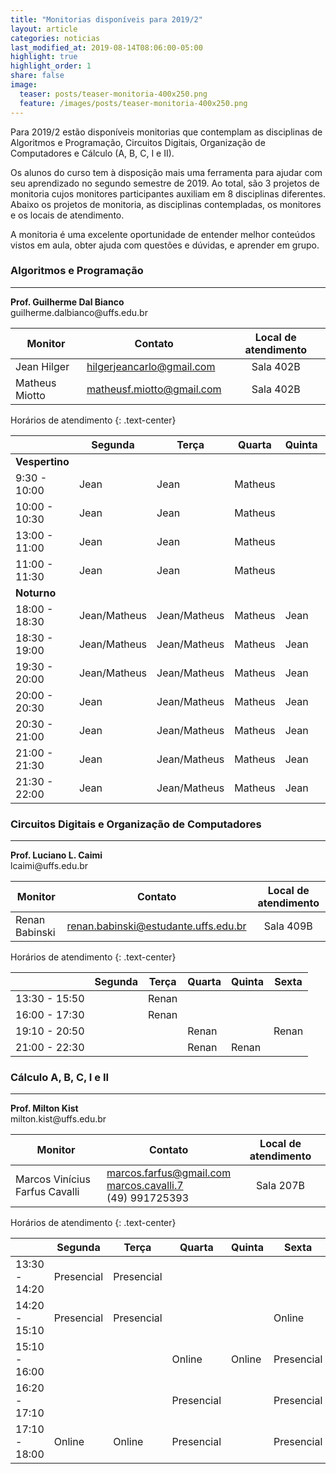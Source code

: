 ```yaml
---
title: "Monitorias disponíveis para 2019/2"
layout: article
categories: noticias
last_modified_at: 2019-08-14T08:06:00-05:00
highlight: true
highlight_order: 1
share: false
image:
  teaser: posts/teaser-monitoria-400x250.png
  feature: /images/posts/teaser-monitoria-400x250.png
---
```


Para 2019/2 estão disponíveis monitorias que contemplam as disciplinas de Algoritmos e Programação, Circuitos Digitais, Organização de Computadores e Cálculo (A, B, C, I e II).

Os alunos do curso tem à disposição mais uma ferramenta para ajudar com seu aprendizado no segundo semestre de 2019. Ao total, são 3 projetos de monitoria cujos monitores participantes auxiliam em 8 disciplinas diferentes. Abaixo os projetos de monitoria, as disciplinas contempladas, os monitores e os locais de atendimento.

A monitoria é uma excelente oportunidade de entender melhor conteúdos vistos em aula, obter ajuda com questões e dúvidas, e aprender em grupo.

<div class="alert alert-dark breath-top" role="alert">
  <h3 class="alert-heading">Algoritmos e Programação</h3>
  <hr />
  <span><strong>Prof. Guilherme Dal Bianco</strong><br /><i class="fa fa-envelope-open-o"></i> guilherme.dalbianco@uffs.edu.br</span>
</div>

|             Monitor            |                            Contato                               |  Local de atendimento |
|--------------------------------|------------------------------------------------------------------|:---------------------:|
| Jean Hilger                    | <i class="fa fa-envelope-open-o" title="E-mail"></i> [hilgerjeancarlo@gmail.com](mailto:hilgerjeancarlo@gmail.com)    | Sala 402B |
| Matheus Miotto                 | <i class="fa fa-envelope-open-o" title="E-mail"></i> [matheusf.miotto@gmail.com](mailto:matheusf.miotto@gmail.com)    | Sala 402B |

Horários de atendimento
{: .text-center}

|               |  Segunda |  Terça    | Quarta  | Quinta   | Sexta  |
|---------------|----------------|-----------------|-----------|---------|---------|
|                    **Vespertino**   |
|  9:30 - 10:00 |   Jean         |   Jean          |  Matheus  |         |         |
| 10:00 - 10:30 |   Jean         |   Jean          |  Matheus  |         |         |
| 13:00 - 11:00 |   Jean         |   Jean          |  Matheus  |         |         |
| 11:00 - 11:30 |   Jean         |   Jean          |  Matheus  |         |         |
|                    **Noturno**   |
| 18:00 - 18:30 |  Jean/Matheus  |  Jean/Matheus   |  Matheus  |  Jean   |   Jean  |
| 18:30 - 19:00 |  Jean/Matheus  |  Jean/Matheus   |  Matheus  |  Jean   |   Jean  |
| 19:30 - 20:00 |  Jean/Matheus  |  Jean/Matheus   |  Matheus  |  Jean   |   Jean  |
| 20:00 - 20:30 |  Jean          |  Jean/Matheus   |  Matheus  |  Jean   |   Jean  |
| 20:30 - 21:00 |  Jean          |  Jean/Matheus   |  Matheus  |  Jean   |   Jean  |
| 21:00 - 21:30 |  Jean          |  Jean/Matheus   |  Matheus  |  Jean   |   Jean  |
| 21:30 - 22:00 |  Jean          |  Jean/Matheus   |  Matheus  |  Jean   |   Jean  |


<div class="alert alert-dark breath-top" role="alert">
  <h3 class="alert-heading">Circuitos Digitais e Organização de Computadores</h3>
  <hr />
  <span><strong>Prof. Luciano L. Caimi</strong><br /><i class="fa fa-envelope-open-o"></i> lcaimi@uffs.edu.br</span>
</div>

|             Monitor            |                            Contato                               |  Local de atendimento |
|--------------------------------|------------------------------------------------------------------|:---------------------:|
| Renan Babinski                 | <i class="fa fa-envelope-open-o" title="E-mail"></i> [renan.babinski@estudante.uffs.edu.br](mailto:renan.babinski@estudante.uffs.edu.br)    | Sala 409B |

Horários de atendimento
{: .text-center}

|               |  Segunda |  Terça    | Quarta  | Quinta   | Sexta  |
|---------------|----------|-----------|---------|----------|--------|
| 13:30 - 15:50 |          |  Renan    |         |          |        |
| 16:00 - 17:30 |          |  Renan    |         |          |        |
| 19:10 - 20:50 |          |           |  Renan  |          | Renan  |
| 21:00 - 22:30 |          |           |  Renan  |  Renan   |        |


<div class="alert alert-dark breath-top" role="alert">
  <h3 class="alert-heading">Cálculo A, B, C, I e II</h3>
  <hr />
  <span><strong>Prof. Milton Kist</strong><br /><i class="fa fa-envelope-open-o"></i> milton.kist@uffs.edu.br</span>
</div>

|             Monitor            |                            Contato                               |  Local de atendimento |
|--------------------------------|------------------------------------------------------------------|:---------------------:|
| Marcos Vinícius Farfus Cavalli | <i class="fa fa-envelope-open-o" title="E-mail"></i> [marcos.farfus@gmail.com](mailto:marcos.farfus@gmail.com)<br><i class="fa fa-facebook" title="Facebook"></i> [marcos.cavalli.7](https://facebook.com/marcos.cavalli.7)<br /><i class="fa fa-whatsapp" title="Whatsapp"></i> (49) 991725393 | Sala 207B |

Horários de atendimento
{: .text-center}

|               |  Segunda    |  Terça     | Quarta     | Quinta   | Sexta      |
|---------------|-------------|------------|------------|----------|------------|
| 13:30 - 14:20 | Presencial  | Presencial |            |          |            |
| 14:20 - 15:10 | Presencial  | Presencial |            |          | Online     |
| 15:10 - 16:00 |             |            | Online     |  Online  | Presencial |
| 16:20 - 17:10 |             |            | Presencial |          | Presencial |
| 17:10 - 18:00 | Online      | Online     | Presencial |          | Presencial |
